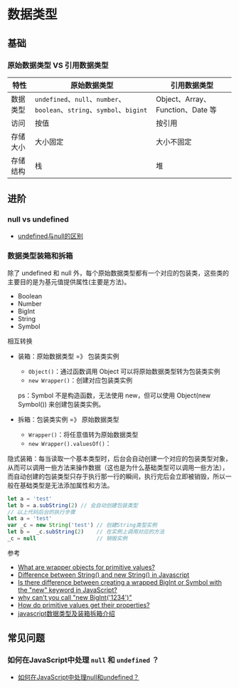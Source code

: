 # 数据类型

## 基础

### 原始数据类型 VS 引用数据类型

| 特性 | 原始数据类型 | 引用数据类型 |
| --- | --- | --- |
| 数据类型 | `undefined`、`null`、`number`、`boolean`、`string`、`symbol`、`bigint` | Object、Array、Function、Date 等 |
| 访问 | 按值 | 按引用 |
| 存储大小 | 大小固定 | 大小不固定 |
| 存储结构 | 栈 | 堆 |

## 进阶

### null vs undefined

- [undefined与null的区别](https://www.ruanyifeng.com/blog/2014/03/undefined-vs-null.html)

### 数据类型装箱和拆箱

除了 undefined 和 null 外，每个原始数据类型都有一个对应的包装类，这些类的主要目的是为基元值提供属性(主要是方法)。

- Boolean
- Number
- BigInt
- String
- Symbol

相互转换

- 装箱：原始数据类型 =》 包装类实例

    - `Object()`：通过函数调用 Object 可以将原始数据类型转为包装类实例
    - `new Wrapper()`：创建对应包装类实例

    ps：Symbol 不是构造函数，无法使用 new，但可以使用 Object(new Symbol()) 来创建包装类实例。

- 拆箱：包装类实例 =》 原始数据类型

    - `Wrapper()`：将任意值转为原始数据类型
    - `new Wrapper().valuesOf()`：

隐式装箱：每当读取一个基本类型时，后台会自动创建一个对应的包装类型对象，从而可以调用一些方法来操作数据（这也是为什么基础类型可以调用一些方法），而自动创建的包装类型只存于执行那一行的瞬间，执行完后会立即被销毁，所以一般在基础类型是无法添加属性和方法。

```js
let a = 'test'
let b = a.subString(2) // 会自动创建包装类型
// 以上代码后台的执行步骤
let a = 'test'
var _c = new String('test') // 创建String类型实例
let b =  _c.subString(2)    // 在实例上调用对应的方法
_c = null                   // 销毁实例
```





参考

- [What are wrapper objects for primitive values?](https://2ality.com/2022/02/wrapper-objects.html)
- [Difference between String() and new String() in Javascript](https://stackoverflow.com/questions/50082312/difference-between-string-and-new-string-in-javascript)
- [Is there difference between creating a wrapped BigInt or Symbol with the "new" keyword in JavaScript?](https://stackoverflow.com/questions/62155111/is-there-difference-between-creating-a-wrapped-bigint-or-symbol-with-the-new-k)
- [why can't you call "new BigInt('1234')"](https://github.com/tc39/proposal-bigint/issues/161)
- [How do primitive values get their properties?](https://2ality.com/2022/03/properties-of-primitives.html)
- [javascript数据类型及装箱拆箱介绍](https://segmentfault.com/a/1190000022396080)

## 常见问题

### 如何在JavaScript中处理 `null` 和 `undefined` ？

- [如何在JavaScript中处理null和undefined？](https://mp.weixin.qq.com/s/BCb5jAy0k0qJH2n5hWWPpw)
